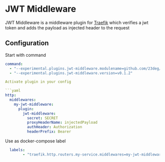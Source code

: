 # JWT Middleware

JWT Middleware is a middleware plugin for [Traefik](https://github.com/containous/traefik) which verifies a jwt token and adds the payload as injected header to the request

## Configuration

Start with command
```yaml
command:
  - "--experimental.plugins.jwt-middleware.modulename=github.com/23deg/jwt-middleware"
  - "--experimental.plugins.jwt-middleware.version=v0.1.2"

Activate plugin in your config  

```yaml
http:
  middlewares:
    my-jwt-middleware:
      plugin:
        jwt-middleware:
          secret: SECRET
          proxyHeaderName: injectedPayload
          authHeader: Authorization
          headerPrefix: Bearer
```

Use as docker-compose label  
```yaml
  labels:
        - "traefik.http.routers.my-service.middlewares=my-jwt-middleware@file"
```
